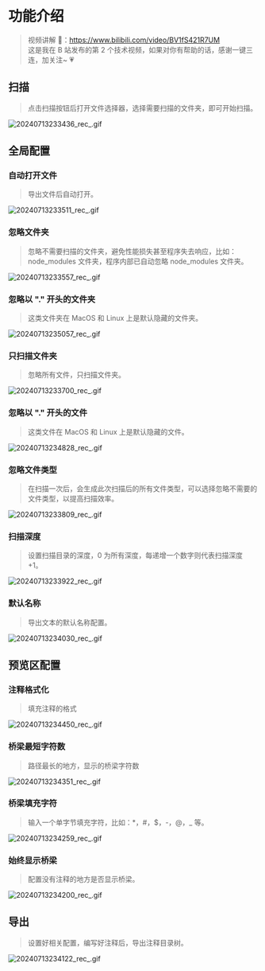 # 功能介绍

> 视频讲解 🎉：https://www.bilibili.com/video/BV1fS421R7UM  
> 这是我在 B 站发布的第 2 个技术视频，如果对你有帮助的话，感谢一键三连，加关注~ 💗

## 扫描

> 点击扫描按钮后打开文件选择器，选择需要扫描的文件夹，即可开始扫描。

![20240713233436_rec_.gif](public/1.gif)

## 全局配置

### 自动打开文件

> 导出文件后自动打开。

![20240713233511_rec_.gif](public/2.gif)

### 忽略文件夹

> 忽略不需要扫描的文件夹，避免性能损失甚至程序失去响应，比如：node_modules 文件夹，程序内部已自动忽略 node_modules 文件夹。

![20240713233557_rec_.gif](public/3.gif)

### 忽略以 "." 开头的文件夹

> 这类文件夹在 MacOS 和 Linux 上是默认隐藏的文件夹。

![20240713235057_rec_.gif](public/4.gif)

### 只扫描文件夹

> 忽略所有文件，只扫描文件夹。

![20240713233700_rec_.gif](public/6.gif)

### 忽略以 "." 开头的文件

> 这类文件在 MacOS 和 Linux 上是默认隐藏的文件。

![20240713234828_rec_.gif](public/7.gif)

### 忽略文件类型

> 在扫描一次后，会生成此次扫描后的所有文件类型，可以选择忽略不需要的文件类型，以提高扫描效率。

![20240713233809_rec_.gif](public/8.gif)

### 扫描深度

> 设置扫描目录的深度，0 为所有深度，每递增一个数字则代表扫描深度 +1。

![20240713233922_rec_.gif](public/9.gif)

### 默认名称

> 导出文本的默认名称配置。

![20240713234030_rec_.gif](public/10.gif)

## 预览区配置

### 注释格式化

> 填充注释的格式

![20240713234450_rec_.gif](public/11.gif)

### 桥梁最短字符数

> 路径最长的地方，显示的桥梁字符数

![20240713234351_rec_.gif](public/12.gif)

### 桥梁填充字符

> 输入一个单字节填充字符，比如：\*，\#，\$，\-，\@，\_ 等。

![20240713234259_rec_.gif](public/13.gif)

### 始终显示桥梁

> 配置没有注释的地方是否显示桥梁。

![20240713234200_rec_.gif](public/14.gif)

## 导出

> 设置好相关配置，编写好注释后，导出注释目录树。

![20240713234122_rec_.gif](public/15.gif)
